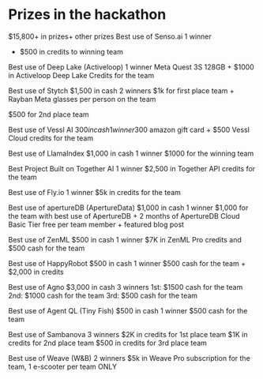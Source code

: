 # Prizes in the hackathon

$15,800+ in prizes+ other prizes
Best use of Senso.ai
1 winner
- $500 in credits to winning team

Best use of Deep Lake (Activeloop)
1 winner
Meta Quest 3S 128GB + $1000 in Activeloop Deep Lake Credits for the team

Best use of Stytch
$1,500 in cash
2 winners
$1k for first place team + Rayban Meta glasses per person on the team

$500 for 2nd place team

Best use of Vessl AI
$300 in cash
1 winner
300$ amazon gift card + $500 Vessl Cloud credits for the team

Best use of LlamaIndex
$1,000 in cash
1 winner
$1000 for the winning team

Best Project Built on Together AI
1 winner
$2,500 in Together API credits for the team

Best use of Fly.io
1 winner
$5k in credits for the team

Best use of apertureDB (ApertureData)
$1,000 in cash
1 winner
$1,000 for the team with best use of ApertureDB + 2 months of ApertureDB Cloud Basic Tier free per team member + featured blog post

Best use of ZenML
$500 in cash
1 winner
$7K in ZenML Pro credits and $500 cash for the team

Best use of HappyRobot
$500 in cash
1 winner
$500 cash for the team + $2,000 in credits

Best use of Agno
$3,000 in cash
3 winners
1st: $1500 cash for the team
2nd: $1000 cash for the team
3rd: $500 cash for the team

Best use of Agent QL (Tiny Fish)
$500 in cash
1 winner
$500 cash for the team

Best use of Sambanova
3 winners
$2K in credits for 1st place team
$1K in credits for 2nd place team
$500 in credits for 3rd place team

Best use of Weave (W&B)
2 winners
$5k in Weave Pro subscription for the team, 1 e-scooter per team ONLY